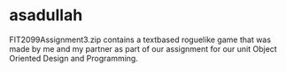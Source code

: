 # asadullah



FIT2099Assignment3.zip contains a textbased roguelike game that was made by me and my partner as part of our assignment for our unit Object Oriented Design and Programming.
